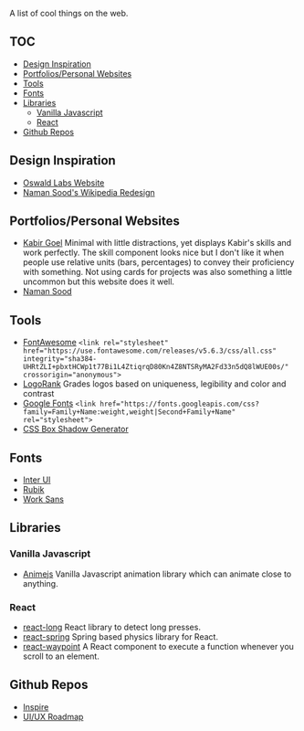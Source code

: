 A list of cool things on the web.

## TOC
 - [Design Inspiration](https://github.com/dotangad/awesome-web#design-inspiration)
 - [Portfolios/Personal Websites](https://github.com/dotangad/awesome-web#portfoliospersonal-websites)
 - [Tools](https://github.com/dotangad/awesome-web#tools)
 - [Fonts](https://github.com/dotangad/awesome-web#fonts)
 - [Libraries](https://github.com/dotangad/awesome-web#libraries)
   - [Vanilla Javascript](https://github.com/dotangad/awesome-web#vanilla-javascript)
   - [React](https://github.com/dotangad/awesome-web#react)
 - [Github Repos](https://github.com/dotangad/awesome-web#github-repo)

## Design Inspiration
 - [Oswald Labs Website](https://oswaldlabs.com)
 - [Naman Sood's Wikipedia Redesign](https://wikipedia.nsood.in)

## Portfolios/Personal Websites
 - [Kabir Goel](https://kabirgoel.com)
   Minimal with little distractions, yet displays Kabir's skills and work perfectly. The skill component looks nice but I don't like it when people use relative units (bars, percentages) to convey their proficiency with something. Not using cards for projects was also something a little uncommon but this website does it well.
 - [Naman Sood](https://nsood.in)
   
## Tools
 - [FontAwesome](https://fontawesome.com)
   `<link rel="stylesheet" href="https://use.fontawesome.com/releases/v5.6.3/css/all.css" integrity="sha384-UHRtZLI+pbxtHCWp1t77Bi1L4ZtiqrqD80Kn4Z8NTSRyMA2Fd33n5dQ8lWUE00s/" crossorigin="anonymous">`
 - [LogoRank](https://brandmark.io/logo-rank/)
   Grades logos based on uniqueness, legibility and color and contrast
 - [Google Fonts](https://fonts.google.com)
   `<link href="https://fonts.googleapis.com/css?family=Family+Name:weight,weight|Second+Family+Name" rel="stylesheet">`
 - [CSS Box Shadow Generator](https://www.cssmatic.com/box-shadow)
   
## Fonts
 - [Inter UI](https://rsms.me/inter)
 - [Rubik](https://fonts.google.com/specimen/Rubik)
 - [Work Sans](https://fonts.google.com/specimen/Work+Sans)
 
## Libraries
### Vanilla Javascript
 - [Animejs](https://animejs.com)
   Vanilla Javascript animation library which can animate close to anything.
   
### React
 - [react-long](https://github.com/kitze/react-long)
   React library to detect long presses.
 - [react-spring](https://github.com/react-spring/react-spring)
   Spring based physics library for React.
 - [react-waypoint](https://github.com/brigade/react-waypoint)
   A React component to execute a function whenever you scroll to an element.

## Github Repos
 - [Inspire](https://github.com/NoahBuscher/Inspire)
 - [UI/UX Roadmap](https://github.com/togiberlin/ui-ux-designer-roadmap)
